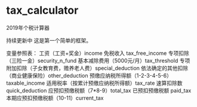# tax_calculator
2019年个税计算器

持续更新中
这是第一个简单的框架。

变量参照表：
工资（工资+奖金）income
免税收入 tax_free_income
专项扣除（三险一金）security_n_fund
基本减除费用（5000元/月）tax_threshold
专项附加扣除（子女教育费，赡养老人费）special_deduction
依法确定的其他扣除（商业健康保险）other_deduction
预缴应纳税所得额（1-2-3-4-5-6）taxable_income
适用税率（按累计预缴应纳税所得额）tax_rate
速算扣除数 quick_deduction
应预扣预缴税额（7*8-9）total_tax
已预扣预缴税额 paid_tax
本期应预扣预缴税额（10-11）current_tax

